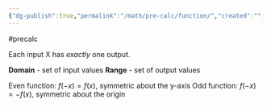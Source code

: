 ```yaml
---
{"dg-publish":true,"permalink":"/math/pre-calc/function/","created":"","updated":""}
---
```


#precalc 

Each input X has *exactly* one output.

**Domain** - set of input values
**Range** - set of output values

Even function: $f(-x)=f(x)$, symmetric about the y-axis
Odd function: $f(-x)=-f(x)$, symmetric about the origin


